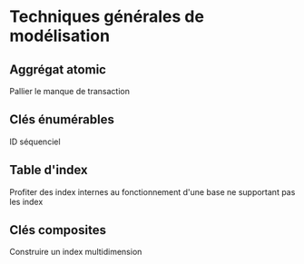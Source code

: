 # Techniques générales de modélisation 

<!-- .slide: class="page-title" -->



## Aggrégat atomic

<!-- .slide: class="toc" -->

Pallier le manque de transaction



## Clés énumérables

ID séquenciel



## Table d'index

Profiter des index internes au fonctionnement d'une base ne supportant pas les index



## Clés composites

Construire un index multidimension
